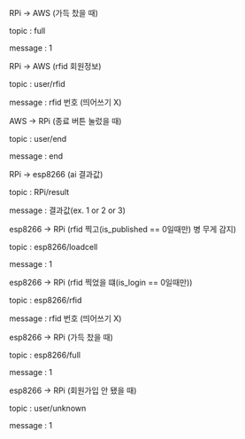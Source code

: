 RPi -> AWS (가득 찼을 때)

topic : full

message : 1



RPi -> AWS (rfid 회원정보)

topic : user/rfid

message : rfid 번호 (띄어쓰기 X)



AWS -> RPi (종료 버튼 눌렀을 때)

topic : user/end

message : end



RPi -> esp8266 (ai 결과값)

topic : RPi/result

message : 결과값(ex. 1 or 2 or 3)



esp8266 -> RPi (rfid 찍고(is_published == 0일때만) 병 무게 감지)

topic : esp8266/loadcell

message : 1



esp8266 -> RPi (rfid 찍었을 떄(is_login == 0일때만))

topic : esp8266/rfid

message : rfid 번호 (띄어쓰기 X)



esp8266 -> RPi (가득 찼을 때)

topic : esp8266/full

message : 1



esp8266 -> RPi (회원가입 안 됐을 때)

topic : user/unknown

message : 1